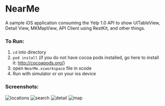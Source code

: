 NearMe
======

A sample iOS application consuming the Yelp 1.0 API to show UITableView, Detail View, MKMapView, API Client using RestKit, and other things.


### To Run:
1. ```cd``` into directory
2. ```pod install``` (if you do not have cocoa pods installed, go here to install it: http://cocoapods.org/)
3. open ```NearMe.xcworkspace``` file in xcode
4. Run with simulator or on your ios device


### Screenshots:
![locations](https://f.cloud.github.com/assets/389926/2431911/fe59c15a-ad49-11e3-9957-dbb7bda08bf0.png)
![search](https://f.cloud.github.com/assets/389926/2431910/fe57d494-ad49-11e3-9d58-17286b9a055a.png)
![detail](https://f.cloud.github.com/assets/389926/2431912/fe5fd39c-ad49-11e3-97d2-8bd51edbaf9a.png)
![map](https://f.cloud.github.com/assets/389926/2431909/fe578408-ad49-11e3-9651-f51f1340aa05.png)


